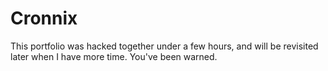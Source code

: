 Cronnix
=======

This portfolio was hacked together under a few hours, and will be revisited later when I have more time. You've been warned.
